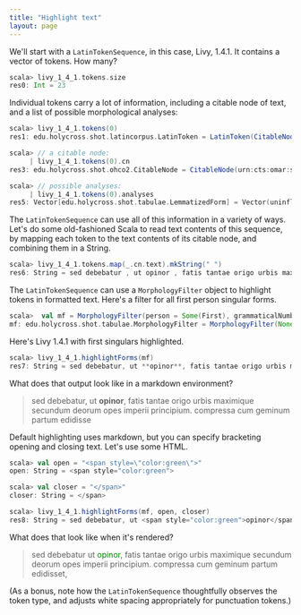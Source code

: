 ```yaml
---
title: "Highlight text"
layout: page
---
```





We'll start with a `LatinTokenSequence`, in this case, Livy, 1.4.1.  It contains a vector of tokens.  How many?

```scala
scala> livy_1_4_1.tokens.size
res0: Int = 23
```

Individual tokens carry a lot of information, including a citable node of text, and a list of possible morphological analyses:

```scala
scala> livy_1_4_1.tokens(0)
res1: edu.holycross.shot.latincorpus.LatinToken = LatinToken(CitableNode(urn:cts:omar:stoa0179.stoa001.omar_tkns:1.4.1.0,sed),LexicalToken,Vector(uninflected form: conjunction))

scala> // a citable node:
     | livy_1_4_1.tokens(0).cn
res3: edu.holycross.shot.ohco2.CitableNode = CitableNode(urn:cts:omar:stoa0179.stoa001.omar_tkns:1.4.1.0,sed)

scala> // possible analyses:
     | livy_1_4_1.tokens(0).analyses
res5: Vector[edu.holycross.shot.tabulae.LemmatizedForm] = Vector(uninflected form: conjunction)
```

The `LatinTokenSequence` can use all of this information in a variety of ways.  Let's do some old-fashioned Scala to read text contents of this sequence, by mapping each token to the text contents of its citable node, and combining them in a String.

```scala
scala> livy_1_4_1.tokens.map(_.cn.text).mkString(" ")
res6: String = sed debebatur , ut opinor , fatis tantae origo urbis maximique secundum deorum opes imperii principium . compressa cum geminum partum edidisset ,
```

The `LatinTokenSequence` can use a `MorphologyFilter` object to highlight tokens in formatted text.  Here's a filter for all first person singular forms.

```scala
scala>  val mf = MorphologyFilter(person = Some(First), grammaticalNumber = Some(Singular))
mf: edu.holycross.shot.tabulae.MorphologyFilter = MorphologyFilter(None,Some(First),Some(Singular),None,None,None,None,None,None,None)
 ```


Here's Livy 1.4.1 with first singulars highlighted.

```scala
scala> livy_1_4_1.highlightForms(mf)
res7: String = sed debebatur, ut **opinor**, fatis tantae origo urbis maximique secundum deorum opes imperii principium. compressa cum geminum partum edidisset,
```

What does that output look like in a markdown environment?

>sed debebatur, ut **opinor**, fatis tantae origo urbis maximique secundum deorum opes imperii principium. compressa cum geminum partum edidisse


Default highlighting uses markdown, but you can specify bracketing opening and closing text.  Let's use some HTML.

```scala
scala> val open = "<span style=\"color:green\">"
open: String = <span style="color:green">

scala> val closer = "</span>"
closer: String = </span>

scala> livy_1_4_1.highlightForms(mf, open, closer)
res8: String = sed debebatur, ut <span style="color:green">opinor</span>, fatis tantae origo urbis maximique secundum deorum opes imperii principium. compressa cum geminum partum edidisset,
```

What does that look like when it's rendered?


> sed debebatur  ut <span style="color:green">opinor</span>, fatis tantae origo urbis maximique secundum deorum opes imperii principium. compressa cum geminum partum edidisset,

(As a bonus, note how the `LatinTokenSequence` thoughtfully observes the token type, and adjusts white spacing appropriately for punctuation tokens.)
